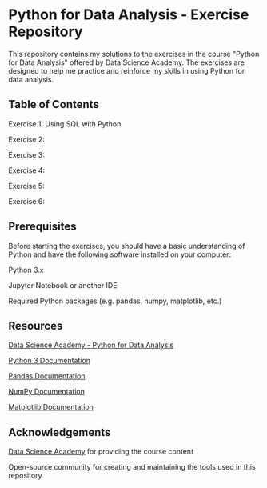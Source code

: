 # Python for Data Analysis - Exercise Repository

This repository contains my solutions to the exercises in the course "Python for Data Analysis" offered by Data Science Academy. The exercises are designed to help me practice and reinforce my skills in using Python for data analysis.

## Table of Contents

Exercise 1: Using SQL with Python

Exercise 2: 

Exercise 3: 

Exercise 4: 

Exercise 5: 

Exercise 6: 


## Prerequisites

Before starting the exercises, you should have a basic understanding of Python and have the following software installed on your computer:

Python 3.x

Jupyter Notebook or another IDE

Required Python packages (e.g. pandas, numpy, matplotlib, etc.)

## Resources


[Data Science Academy - Python for Data Analysis](https://www.datascienceacademy.com.br/course/analise-de-dados-com-linguagem-python-dsa)

[Python 3 Documentation](https://docs.python.org/3/) 

[Pandas Documentation](https://pandas.pydata.org/docs/)

[NumPy Documentation](https://numpy.org/doc/stable/)

[Matplotlib Documentation](https://matplotlib.org/stable/users/index.html)

## Acknowledgements

[Data Science Academy](https://www.datascienceacademy.com.br/start) for providing the course content

Open-source community for creating and maintaining the tools used in this repository
